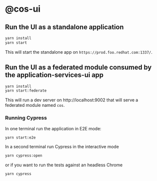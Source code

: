 # @cos-ui 

## Run the UI as a standalone application

```sh
yarn install
yarn start
```

This will start the standalone app on `https://prod.foo.redhat.com:1337/`. 

## Run the UI as a federated module consumed by the application-services-ui app

```sh
yarn install
yarn start:federate
```

This will run a dev server on http://localhost:9002 that will serve a federated module named `cos`.

### Running Cypress

In one terminal run the application in E2E mode:

```sh
yarn start:e2e
```

In a second terminal run Cypress in the interactive mode

```sh
yarn cypress:open
```

or if you want to run the tests against an headless Chrome

```sh
yarn cypress
```

